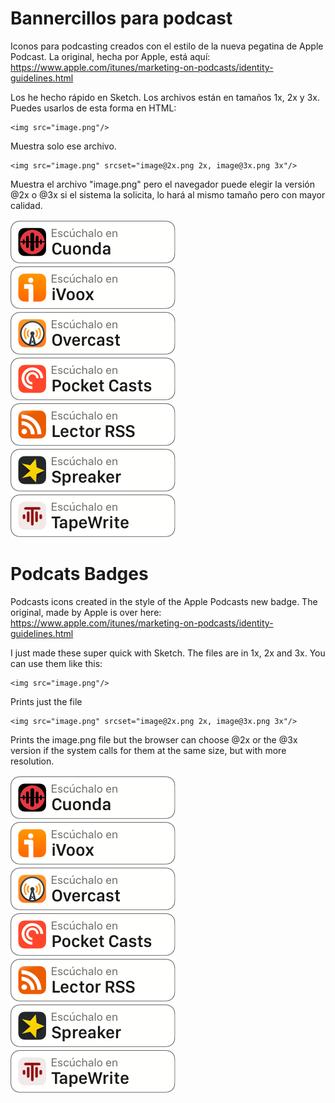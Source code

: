 # Bannercillos para podcast

Iconos para podcasting creados con el estilo de la nueva pegatina de Apple Podcast. La original, hecha por Apple, está aquí: https://www.apple.com/itunes/marketing-on-podcasts/identity-guidelines.html

Los he hecho rápido en Sketch. Los archivos están en tamaños 1x, 2x y 3x. Puedes usarlos de esta forma en HTML:

```
<img src="image.png"/> 
```
Muestra solo ese archivo.

```
<img src="image.png" srcset="image@2x.png 2x, image@3x.png 3x"/>
```
Muestra el archivo "image.png" pero el navegador puede elegir la versión @2x o @3x si el sistema la solicita, lo hará al mismo tamaño pero con mayor calidad.

![Cuonda](https://raw.githubusercontent.com/barredo/podcasts_badges/master/images/cuonda_es@2x.png "Cuonda")
![iVoox](https://raw.githubusercontent.com/barredo/podcasts_badges/master/images/ivoox_es@2x.png "iVoox")
![Overcast](https://raw.githubusercontent.com/barredo/podcasts_badges/master/images/overcast_es@2x.png "Overcast")
![Pocket Casts](https://raw.githubusercontent.com/barredo/podcasts_badges/master/images/pocketcasts_es@2x.png "Pocket Casts")
![RSS](https://raw.githubusercontent.com/barredo/podcasts_badges/master/images/rss_es@2x.png "RSS")
![Spreaker](https://raw.githubusercontent.com/barredo/podcasts_badges/master/images/spreaker_es%402x.png "Spreaker")
![TapeWrite](https://raw.githubusercontent.com/barredo/podcasts_badges/master/images/tapewrite_es@2x.png "TapeWrite")


# Podcats Badges

Podcasts icons created in the style of the Apple Podcasts new badge. The original, made by Apple is over here: https://www.apple.com/itunes/marketing-on-podcasts/identity-guidelines.html

I just made these super quick with Sketch. The files are in 1x, 2x and 3x. You can use them like this:

```
<img src="image.png"/> 
```
Prints just the file

```
<img src="image.png" srcset="image@2x.png 2x, image@3x.png 3x"/>
```
Prints the image.png file but the browser can choose @2x or the @3x version if the system calls for them at the same size, but with more resolution. 

![Cuonda](https://raw.githubusercontent.com/barredo/podcasts_badges/master/images/cuonda_es@2x.png "Cuonda")
![iVoox](https://raw.githubusercontent.com/barredo/podcasts_badges/master/images/ivoox_es@2x.png "iVoox")
![Overcast](https://raw.githubusercontent.com/barredo/podcasts_badges/master/images/overcast_es@2x.png "Overcast")
![Pocket Casts](https://raw.githubusercontent.com/barredo/podcasts_badges/master/images/pocketcasts_es@2x.png "Pocket Casts")
![RSS](https://raw.githubusercontent.com/barredo/podcasts_badges/master/images/rss_es@2x.png "RSS")
![Spreaker](https://raw.githubusercontent.com/barredo/podcasts_badges/master/images/spreaker_es%402x.png "Spreaker")
![TapeWrite](https://raw.githubusercontent.com/barredo/podcasts_badges/master/images/tapewrite_es@2x.png "TapeWrite")

